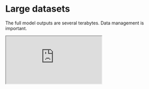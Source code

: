 # Large datasets 
The full model outputs are several terabytes.  Data management is important.
<div style="width:60vw">
<div class="shiny">
  <iframe class="responsive-iframe" src="https://renc.osn.xsede.org/ees210015-bucket01/img/video/ourdatacow.mp4"></iframe>
</div>
</div>
